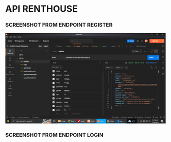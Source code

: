 # API RENTHOUSE

 ### SCREENSHOT FROM ENDPOINT REGISTER
 
<picture>
  <img alt="shows sreenshot api" src="/postmanResources/screenshotpostman1.png" width="650">
</picture>
 
 
 
 ### SCREENSHOT FROM ENDPOINT LOGIN

